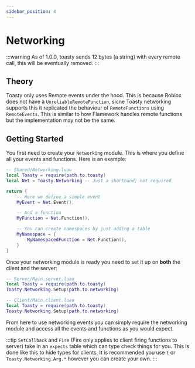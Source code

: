 ```yaml
---
sidebar_position: 4
---
```


# Networking

:::warning
As of 1.0.0, toasty sends 12 bytes (a string) with every remote call, this will be eventually removed.
:::

## Theory

Toasty only uses Remote events under the hood. This is because Roblox does not have a `UnreliableRemoteFunction`, sicne Toasty networking supports this it replicated the behaviour of `RemoteFunctions` using `RemoteEvents`. This is similar to how Flamework handles remote functions but the implementation may not be the same.

## Getting Started

You first need to create your `Networking` module. This is where you define all your events and functions. Here is an example:

```lua
-- Shared/Networking.luau
local Toasty = require(path.to.toasty)
local Net = Toasty.Networking -- Just a shorthand; not required

return {
	-- Here we define a simple event
	MyEvent = Net.Event(),

	-- And a function
	MyFunction = Net.Function(),

	-- You can create namespaces by just adding a table
	MyNamespace = {
		MyNamespacedFunction = Net.Function(),
	}
}
```

Once your networking module is ready you need to set it up on **both** the client and the server:

```lua
-- Server/Main.server.luau
local Toasty = require(path.to.toasty)
Toasty.Networking.Setup(path.to.networking)

-- Client/Main.client.luau
local Toasty = require(path.to.toasty)
Toasty.Networking.Setup(path.to.networking)
```

From here to use networking events you can simply require the networking module and access all the events and functions as you would expect.

:::tip
`SetCallback` and `Fire` (Fire only applies to client firing functions to server) take in an `expects` table which can type check things for you. This is done like this to hide types for clients. It is recommended you use `t` or `Toasty.Networking.Arg.*` however you can create your own.
:::